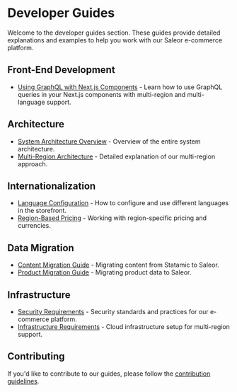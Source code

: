 # Developer Guides

Welcome to the developer guides section. These guides provide detailed explanations and examples to help you work with our Saleor e-commerce platform.

## Front-End Development

- [Using GraphQL with Next.js Components](./graphql-usage.md) - Learn how to use GraphQL queries in your Next.js components with multi-region and multi-language support.

## Architecture

- [System Architecture Overview](../architecture/index.md) - Overview of the entire system architecture.
- [Multi-Region Architecture](../architecture/multi-region-architecture.md) - Detailed explanation of our multi-region approach.

## Internationalization

- [Language Configuration](./language-configuration.md) - How to configure and use different languages in the storefront.
- [Region-Based Pricing](./region-pricing.md) - Working with region-specific pricing and currencies.

## Data Migration

- [Content Migration Guide](../migration/content-migration.md) - Migrating content from Statamic to Saleor.
- [Product Migration Guide](../migration/product-migration.md) - Migrating product data to Saleor.

## Infrastructure

- [Security Requirements](../infrastructure/security-requirements.md) - Security standards and practices for our e-commerce platform.
- [Infrastructure Requirements](../infrastructure/infrastructure-requirements.md) - Cloud infrastructure setup for multi-region support.

## Contributing

If you'd like to contribute to our guides, please follow the [contribution guidelines](../contributing.md). 